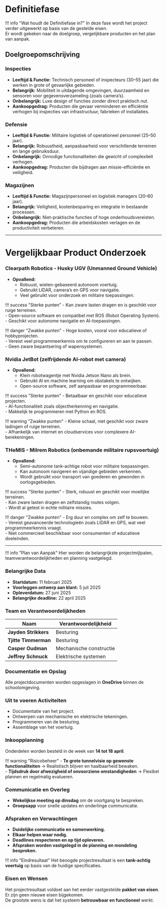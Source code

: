# Definitiefase

!!! info "Wat houdt de Definitiefase in?"
    In deze fase wordt het project verder uitgewerkt op basis van de gestelde eisen.  
    Er wordt gekeken naar de doelgroep, vergelijkbare producten en het plan van aanpak.

## Doelgroepomschrijving

### Inspecties
- **Leeftijd & Functie:** Technisch personeel of inspecteurs (30–55 jaar) die werken in grote of gevaarlijke gebieden.  
- **Belangrijk:** Mobiliteit in uitdagende omgevingen, duurzaamheid en sensoren voor gegevensverzameling (zoals camera’s).  
- **Onbelangrijk:** Luxe design of functies zonder direct praktisch nut.  
- **Aankoopgedrag:** Producten die gevaar verminderen en efficiëntie verhogen bij inspecties van infrastructuur, fabrieken of installaties.

### Defensie
- **Leeftijd & Functie:** Militaire logistiek of operationeel personeel (25–50 jaar).  
- **Belangrijk:** Robuustheid, aanpasbaarheid voor verschillende terreinen en lange gebruiksduur.  
- **Onbelangrijk:** Onnodige functionaliteiten die gewicht of complexiteit verhogen.  
- **Aankoopgedrag:** Producten die bijdragen aan missie-efficiëntie en veiligheid.

### Magazijnen
- **Leeftijd & Functie:** Magazijnpersoneel en logistiek managers (20–60 jaar).  
- **Belangrijk:** Veiligheid, kostenbesparing en integratie in bestaande processen.  
- **Onbelangrijk:** Niet-praktische functies of hoge onderhoudsvereisten.  
- **Aankoopgedrag:** Producten die arbeidskosten verlagen en de productiviteit verbeteren.

---

# Vergelijkbaar Product Onderzoek

### Clearpath Robotics - Husky UGV (Unmanned Ground Vehicle)
- **Opvallend:**  
  - Robuust, wielen-gebaseerd autonoom voertuig.  
  - Gebruikt LIDAR, camera’s en GPS voor navigatie.  
  - Veel gebruikt voor onderzoek en militaire toepassingen.  

!!! success "Sterke punten"
    - Kan zware lasten dragen en is geschikt voor ruige terreinen.  
    - Open-source software en compatibel met ROS (Robot Operating System).  
    - Geschikt voor autonome navigatie en AI-toepassingen.  

!!! danger "Zwakke punten"
    - Hoge kosten, vooral voor educatieve of hobbyprojecten.  
    - Vereist veel programmeerkennis om te configureren en aan te passen.  
    - Geen zware bepantsering of wapensystemen.  

### Nvidia JetBot (zelfrijdende AI-robot met camera)
- **Opvallend:**  
  - Klein robotwagentje met Nvidia Jetson Nano als brein.  
  - Gebruikt AI en machine learning om obstakels te ontwijken.  
  - Open-source software, zelf aanpasbaar en programmeerbaar.  

!!! success "Sterke punten"
    - Betaalbaar en geschikt voor educatieve projecten.  
    - AI-functionaliteit zoals objectherkenning en navigatie.  
    - Makkelijk te programmeren met Python en ROS.  

!!! warning "Zwakke punten"
    - Kleine schaal, niet geschikt voor zware ladingen of ruige terreinen.  
    - Afhankelijk van internet en cloudservices voor complexere AI-berekeningen.  

### THeMIS - Milrem Robotics (onbemande militaire rupsvoertuig)
- **Opvallend:**  
  - Semi-autonome tank-achtige robot voor militaire toepassingen.  
  - Kan autonoom navigeren en vijandige gebieden verkennen.  
  - Wordt gebruikt voor transport van goederen en gewonden in oorlogsgebieden.  

!!! success "Sterke punten"
    - Sterk, robuust en geschikt voor moeilijke terreinen.  
    - Kan zware lasten dragen en zelfstandig routes volgen.  
    - Wordt al getest in echte militaire missies.  

!!! danger "Zwakke punten"
    - Erg duur en complex om zelf te bouwen.  
    - Vereist geavanceerde technologieën zoals LIDAR en GPS, wat veel programmeerkennis vraagt.  
    - Niet commercieel beschikbaar voor consumenten of educatieve doeleinden.  

---

!!! info "Plan van Aanpak"
    Hier worden de belangrijkste projectmijlpalen, teamverantwoordelijkheden en planning vastgelegd.

### Belangrijke Data
- **Startdatum:** 11 februari 2025  
- **Voorleggen ontwerp aan klant:** 5 juli 2025  
- **Opleverdatum:** 27 juni 2025  
- **Belangrijke deadline:** 22 april 2025  

### Team en Verantwoordelijkheden
| Naam                  | Verantwoordelijkheid        |
|-----------------------|---------------------------|
| **Jayden Strikkers**  | Besturing                 |
| **Tjitte Timmerman**  | Besturing                 |
| **Casper Oudman**     | Mechanische constructie   |
| **Jeffrey Schnuck**   | Elektrische systemen      |

### Documentatie en Opslag
Alle projectdocumenten worden opgeslagen in **OneDrive** binnen de schoolomgeving.

### Uit te voeren Activiteiten
- Documentatie van het project.  
- Ontwerpen van mechanische en elektrische tekeningen.  
- Programmeren van de besturing.  
- Assemblage van het voertuig.  

### Inkoopplanning
Onderdelen worden besteld in de week van **14 tot 18 april**.

!!! warning "Risicobeheer"
    - **Te grote tunnelvisie op gewenste functionaliteiten** → Realistisch blijven en haalbaarheid bewaken.  
    - **Tijdsdruk door afwezigheid of onvoorziene omstandigheden** → Flexibel plannen en regelmatig evalueren.  

### Communicatie en Overleg
- **Wekelijkse meeting op dinsdag** om de voortgang te bespreken.  
- **Groepsapp** voor snelle updates en onderlinge communicatie.  

### Afspraken en Verwachtingen
- **Duidelijke communicatie en samenwerking.**  
- **Elkaar helpen waar nodig.**  
- **Deadlines respecteren en op tijd opleveren.**  
- **Afspraken worden vastgelegd in de planning en mondeling besproken.**  

!!! info "Eindresultaat"
    Het beoogde projectresultaat is een **tank-achtig voertuig** op basis van de huidige specificaties.  

### Eisen en Wensen
Het projectresultaat voldoet aan het eerder vastgestelde **pakket van eisen**.  
Er zijn geen nieuwe eisen bijgekomen.  
De grootste wens is dat het systeem **betrouwbaar en functioneel** werkt.  